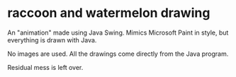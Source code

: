 # raccoon and watermelon drawing
 An "animation" made using Java Swing. Mimics Microsoft Paint in style, but everything is drawn with Java.

No images are used. All the drawings come directly from the Java program.

Residual mess is left over.

